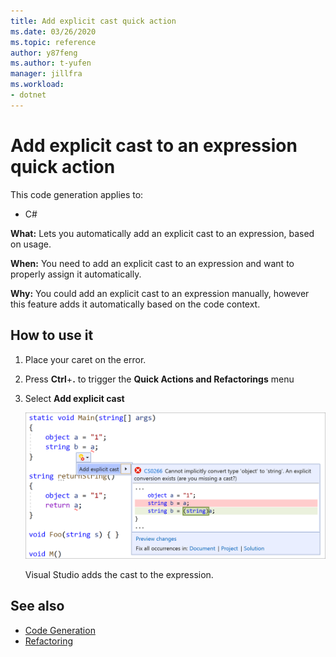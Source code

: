 ```yaml
---
title: Add explicit cast quick action
ms.date: 03/26/2020
ms.topic: reference
author: y87feng
ms.author: t-yufen
manager: jillfra
ms.workload:
- dotnet
---
```

# Add explicit cast to an expression quick action

This code generation applies to:

- C#

**What:** Lets you automatically add an explicit cast to an expression, based on usage.

**When:** You need to add an explicit cast to an expression and want to properly assign it automatically.

**Why:** You could add an explicit cast to an expression manually, however this feature adds it automatically based on the code context.

## How to use it

1. Place your caret on the error.
2. Press **Ctrl**+**.** to trigger the **Quick Actions and Refactorings** menu
3. Select **Add explicit cast**

   ![Add explicit cast quick action in Visual Studio](media/add-explicit-cast.png)

   Visual Studio adds the cast to the expression.

## See also

- [Code Generation](../code-generation-in-visual-studio.md)
- [Refactoring](../refactoring-in-visual-studio.md)
